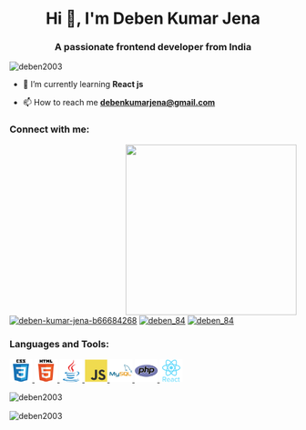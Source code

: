 <h1 align="center">Hi 👋, I'm Deben Kumar Jena</h1>
<h3 align="center">A passionate frontend developer from India</h3>

<p align="left"> <img src="https://komarev.com/ghpvc/?username=deben2003&label=Profile%20views&color=0e75b6&style=flat" alt="deben2003" /> </p>

- 🌱 I’m currently learning **React js**

- 📫 How to reach me **debenkumarjena@gmail.com**

<h3 align="left">Connect with me:</h3>

<img align="right" width="300px" height="300px" src="https://i.pinimg.com/originals/ef/2d/b0/ef2db0885d94fd149a4b7914923bb2a3.gif"  ></img>
<p align="left">
<a href="https://linkedin.com/in/deben-kumar-jena-b66684268" target="blank"><img align="center" src="https://raw.githubusercontent.com/rahuldkjain/github-profile-readme-generator/master/src/images/icons/Social/linked-in-alt.svg" alt="deben-kumar-jena-b66684268" height="30" width="40" /></a>
<a href="https://instagram.com/deben_84" target="blank"><img align="center" src="https://raw.githubusercontent.com/rahuldkjain/github-profile-readme-generator/master/src/images/icons/Social/instagram.svg" alt="deben_84" height="30" width="40" /></a>
<a href="https://www.leetcode.com/deben_84" target="blank"><img align="center" src="https://raw.githubusercontent.com/rahuldkjain/github-profile-readme-generator/master/src/images/icons/Social/leet-code.svg" alt="deben_84" height="30" width="40" /></a>
</p>

<h3 align="left">Languages and Tools:</h3>
<p align="left"> <a href="https://www.w3schools.com/css/" target="_blank" rel="noreferrer" margin:"20"> <img src="https://raw.githubusercontent.com/devicons/devicon/master/icons/css3/css3-original-wordmark.svg" alt="css3" width="40" height="40"/> </a> <a href="https://www.w3.org/html/" target="_blank" rel="noreferrer"> <img src="https://raw.githubusercontent.com/devicons/devicon/master/icons/html5/html5-original-wordmark.svg" alt="html5" width="40" height="40"/> </a> <a href="https://www.java.com" target="_blank" rel="noreferrer"> <img src="https://raw.githubusercontent.com/devicons/devicon/master/icons/java/java-original.svg" alt="java" width="40" height="40"/> </a> <a href="https://developer.mozilla.org/en-US/docs/Web/JavaScript" target="_blank" rel="noreferrer"> <img src="https://raw.githubusercontent.com/devicons/devicon/master/icons/javascript/javascript-original.svg" alt="javascript" width="40" height="40"/> </a> <a href="https://www.mysql.com/" target="_blank" rel="noreferrer"> <img src="https://raw.githubusercontent.com/devicons/devicon/master/icons/mysql/mysql-original-wordmark.svg" alt="mysql" width="40" height="40"/> </a> <a href="https://www.php.net" target="_blank" rel="noreferrer"> <img src="https://raw.githubusercontent.com/devicons/devicon/master/icons/php/php-original.svg" alt="php" width="40" height="40"/> </a> <a href="https://reactjs.org/" target="_blank" rel="noreferrer"> <img src="https://raw.githubusercontent.com/devicons/devicon/master/icons/react/react-original-wordmark.svg" alt="react" width="40" height="40"/> </a> </p>

<p><img align="center" src="https://github-readme-stats.vercel.app/api/top-langs?username=deben2003&show_icons=true&locale=en&layout=compact" alt="deben2003" /></p>

<p><img align="center" src="https://github-readme-streak-stats.herokuapp.com/?user=deben2003&" alt="deben2003" /></p>
